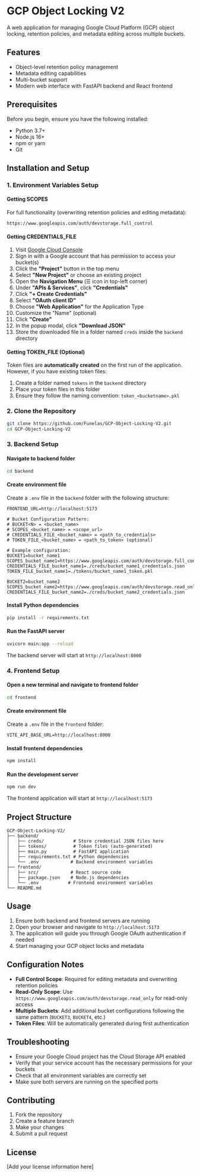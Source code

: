 # GCP Object Locking V2

A web application for managing Google Cloud Platform (GCP) object locking, retention policies, and metadata editing across multiple buckets.

## Features

- Object-level retention policy management
- Metadata editing capabilities  
- Multi-bucket support
- Modern web interface with FastAPI backend and React frontend

## Prerequisites

Before you begin, ensure you have the following installed:
- Python 3.7+
- Node.js 16+
- npm or yarn
- Git

## Installation and Setup

### 1. Environment Variables Setup

#### Getting SCOPES
For full functionality (overwriting retention policies and editing metadata):
```
https://www.googleapis.com/auth/devstorage.full_control
```

#### Getting CREDENTIALS_FILE

1. Visit [Google Cloud Console](https://console.cloud.google.com/)
2. Sign in with a Google account that has permission to access your bucket(s)
3. Click the **"Project"** button in the top menu
4. Select **"New Project"** or choose an existing project
5. Open the **Navigation Menu** (☰ icon in top-left corner)
6. Under **"APIs & Services"**, click **"Credentials"**
7. Click **"+ Create Credentials"**
8. Select **"OAuth client ID"**
9. Choose **"Web Application"** for the Application Type
10. Customize the "Name" (optional)
11. Click **"Create"**
12. In the popup modal, click **"Download JSON"**
13. Store the downloaded file in a folder named `creds` inside the `backend` directory

#### Getting TOKEN_FILE (Optional)

Token files are **automatically created** on the first run of the application. However, if you have existing token files:

1. Create a folder named `tokens` in the `backend` directory
2. Place your token files in this folder
3. Ensure they follow the naming convention: `token_<bucketname>.pkl`

### 2. Clone the Repository

```bash
git clone https://github.com/Funelas/GCP-Object-Locking-V2.git
cd GCP-Object-Locking-V2
```

### 3. Backend Setup

#### Navigate to backend folder
```bash
cd backend
```

#### Create environment file
Create a `.env` file in the `backend` folder with the following structure:

```env
FRONTEND_URL=http://localhost:5173

# Bucket Configuration Pattern:
# BUCKET<N> = <bucket_name>
# SCOPES_<bucket_name> = <scope_url>
# CREDENTIALS_FILE_<bucket_name> = <path_to_credentials>
# TOKEN_FILE_<bucket_name> = <path_to_token> (optional)

# Example configuration:
BUCKET1=bucket_name1
SCOPES_bucket_name1=https://www.googleapis.com/auth/devstorage.full_control
CREDENTIALS_FILE_bucket_name1=./creds/bucket_name1_credentials.json
TOKEN_FILE_bucket_name1=./tokens/bucket_name1_token.pkl

BUCKET2=bucket_name2
SCOPES_bucket_name2=https://www.googleapis.com/auth/devstorage.read_only
CREDENTIALS_FILE_bucket_name2=./creds/bucket_name2_credentials.json
```

#### Install Python dependencies
```bash
pip install -r requirements.txt
```

#### Run the FastAPI server
```bash
uvicorn main:app --reload
```

The backend server will start at `http://localhost:8000`

### 4. Frontend Setup

#### Open a new terminal and navigate to frontend folder
```bash
cd frontend
```

#### Create environment file
Create a `.env` file in the `frontend` folder:

```env
VITE_API_BASE_URL=http://localhost:8000
```

#### Install frontend dependencies
```bash
npm install
```

#### Run the development server
```bash
npm run dev
```

The frontend application will start at `http://localhost:5173`

## Project Structure

```
GCP-Object-Locking-V2/
├── backend/
│   ├── creds/           # Store credential JSON files here
│   ├── tokens/          # Token files (auto-generated)
│   ├── main.py          # FastAPI application
│   ├── requirements.txt # Python dependencies
│   └── .env            # Backend environment variables
├── frontend/
│   ├── src/            # React source code
│   ├── package.json    # Node.js dependencies
│   └── .env           # Frontend environment variables
└── README.md
```

## Usage

1. Ensure both backend and frontend servers are running
2. Open your browser and navigate to `http://localhost:5173`
3. The application will guide you through Google OAuth authentication if needed
4. Start managing your GCP object locks and metadata

## Configuration Notes

- **Full Control Scope**: Required for editing metadata and overwriting retention policies
- **Read-Only Scope**: Use `https://www.googleapis.com/auth/devstorage.read_only` for read-only access
- **Multiple Buckets**: Add additional bucket configurations following the same pattern (`BUCKET3`, `BUCKET4`, etc.)
- **Token Files**: Will be automatically generated during first authentication

## Troubleshooting

- Ensure your Google Cloud project has the Cloud Storage API enabled
- Verify that your service account has the necessary permissions for your buckets
- Check that all environment variables are correctly set
- Make sure both servers are running on the specified ports

## Contributing

1. Fork the repository
2. Create a feature branch
3. Make your changes
4. Submit a pull request

## License

[Add your license information here]